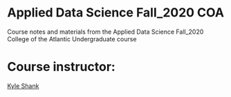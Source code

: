 # Applied Data Science Fall_2020 COA
 Course notes and materials from the Applied Data Science Fall_2020 College of the Atlantic Undergraduate course
 
 # Course instructor:
 [Kyle Shank](https://github.com/kylescotshank)
